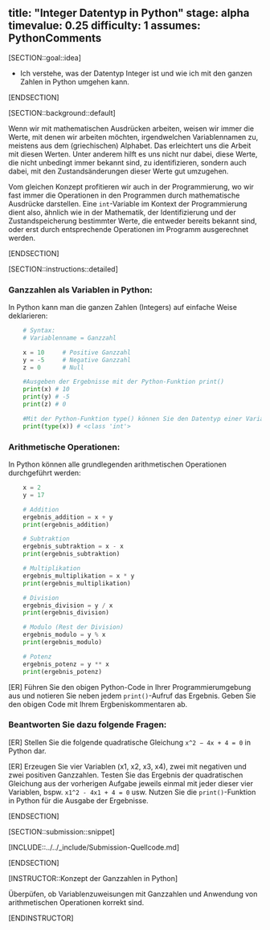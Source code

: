 title: "Integer Datentyp in Python"
stage: alpha
timevalue: 0.25
difficulty: 1
assumes: PythonComments
---

[SECTION::goal::idea]

- Ich verstehe, was der Datentyp Integer ist und wie ich mit den ganzen Zahlen in Python umgehen kann.

[ENDSECTION]

[SECTION::background::default]

Wenn wir mit mathematischen Ausdrücken arbeiten, weisen wir immer die Werte, mit denen wir arbeiten möchten, irgendwelchen Variablennamen zu, meistens aus dem (griechischen) Alphabet. Das erleichtert uns die Arbeit mit diesen Werten. Unter anderem hilft es uns nicht nur dabei, diese Werte, die nicht unbedingt immer bekannt sind, zu identifizieren, sondern auch dabei, mit den Zustandsänderungen dieser Werte gut umzugehen.

Vom gleichen Konzept profitieren wir auch in der Programmierung, wo wir fast immer die Operationen in den Programmen durch mathematische Ausdrücke darstellen. Eine `int`-Variable im Kontext der Programmierung dient also, ähnlich wie in der Mathematik, der Identifizierung und der Zustandspeicherung bestimmter Werte, die entweder bereits bekannt sind, oder erst durch entsprechende Operationen im Programm ausgerechnet werden.

[ENDSECTION]

[SECTION::instructions::detailed]

### Ganzzahlen als Variablen in Python:

In Python kann man die ganzen Zahlen (Integers) auf einfache Weise deklarieren:

```python
    # Syntax:
    # Variablenname = Ganzzahl

    x = 10     # Positive Ganzzahl
    y = -5     # Negative Ganzzahl
    z = 0      # Null

    #Ausgeben der Ergebnisse mit der Python-Funktion print() 
    print(x) # 10
    print(y) # -5
    print(z) # 0

    #Mit der Python-Funktion type() können Sie den Datentyp einer Variable herausfinden. 
    print(type(x)) # <class 'int'> 
```

### Arithmetische Operationen:

In Python können alle grundlegenden arithmetischen Operationen durchgeführt werden:


```python
    x = 2
    y = 17

    # Addition
    ergebnis_addition = x + y
    print(ergebnis_addition)

    # Subtraktion
    ergebnis_subtraktion = x - x
    print(ergebnis_subtraktion)

    # Multiplikation
    ergebnis_multiplikation = x * y
    print(ergebnis_multiplikation)

    # Division
    ergebnis_division = y / x
    print(ergebnis_division)

    # Modulo (Rest der Division)
    ergebnis_modulo = y % x
    print(ergebnis_modulo)

    # Potenz
    ergebnis_potenz = y ** x
    print(ergebnis_potenz)
```

[ER] Führen Sie den obigen Python-Code in Ihrer Programmierumgebung aus und notieren Sie neben jedem `print()`-Aufruf das Ergebnis. Geben Sie den obigen Code mit Ihrem Ergbeniskommentaren ab.

### Beantworten Sie dazu folgende Fragen:

[ER] Stellen Sie die folgende quadratische Gleichung `x^2 − 4x + 4 = 0` in Python dar.

[ER] Erzeugen Sie vier Variablen (x1, x2, x3, x4), zwei mit negativen und zwei positiven Ganzzahlen. Testen Sie das Ergebnis der quadratischen Gleichung aus der vorherigen Aufgabe jeweils einmal mit jeder dieser vier Variablen, bspw. `x1^2 - 4x1 + 4 = 0` usw. Nutzen Sie die `print()`-Funktion in Python für die Ausgabe der Ergebnisse. 

[ENDSECTION]

[SECTION::submission::snippet]

[INCLUDE::../../_include/Submission-Quellcode.md]

[ENDSECTION]

[INSTRUCTOR::Konzept der Ganzzahlen in Python]

Überpüfen, ob Variablenzuweisungen mit Ganzzahlen und Anwendung von arithmetischen Operationen korrekt sind.

[ENDINSTRUCTOR]